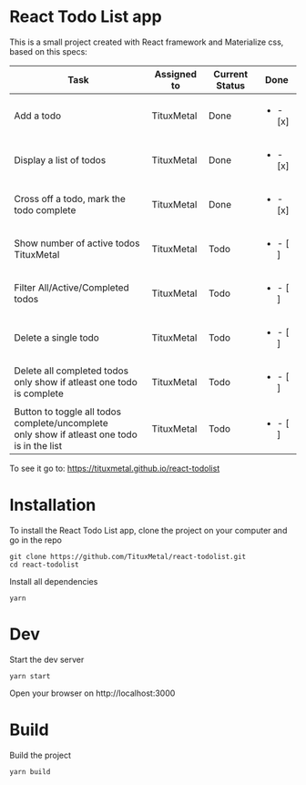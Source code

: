 # React Todo List app
This is a small project created with React framework and Materialize css, based on this specs:

| Task                                              | Assigned to   | Current Status | Done  |
|---------------------------------------------------|---------------|----------------|-------|
| Add a todo                                        | TituxMetal    | Done           | <ul><li> - [x] </li></ul>   |
| Display a list of todos                           | TituxMetal    | Done           | <ul><li> - [x] </li></ul>   |
| Cross off a todo, mark the todo complete          | TituxMetal    | Done           | <ul><li> - [x] </li></ul>   |
| Show number of active todos TituxMetal            | TituxMetal    | Todo           | <ul><li> - [ ] </li></ul>   |
| Filter All/Active/Completed todos                 | TituxMetal    | Todo           | <ul><li> - [ ] </li></ul>   |
| Delete a single todo                              | TituxMetal    | Todo           | <ul><li> - [ ] </li></ul>   |
| Delete all completed todos</br> only show if atleast one todo is complete  | TituxMetal    | Todo           | <ul><li> - [ ] </li></ul>   |
| Button to toggle all todos complete/uncomplete</br> only show if atleast one todo is in the list   | TituxMetal    | Todo           | <ul><li> - [ ] </li></ul>   |

To see it go to: https://tituxmetal.github.io/react-todolist

# Installation
To install the React Todo List app, clone the project on your computer and go in the repo
```
git clone https://github.com/TituxMetal/react-todolist.git
cd react-todolist
```
Install all dependencies
```
yarn
```

# Dev
Start the dev server
```
yarn start
```
Open your browser on http://localhost:3000

# Build
Build the project
```
yarn build
```
